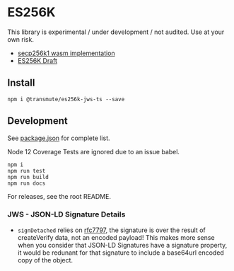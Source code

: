 # ES256K

This library is experimental / under development / not audited. Use at your own risk.

- [secp256k1 wasm implementation](https://github.com/bitauth/bitcoin-ts)
- [ES256K Draft](https://tools.ietf.org/html/draft-ietf-cose-webauthn-algorithms-01)

## Install

```
npm i @transmute/es256k-jws-ts --save
```

## Development

See [package.json](./package.json) for complete list.

Node 12 Coverage Tests are ignored due to an issue babel.

```
npm i
npm run test
npm run build
npm run docs
```

For releases, see the root README.

### JWS - JSON-LD Signature Details

- `signDetached` relies on [rfc7797](https://tools.ietf.org/html/rfc7797), the signature is over the result of createVerify data, not an encoded payload! This makes more sense when you consider that JSON-LD Signatures have a signature property, it would be redunant for that signature to include a base64url encoded copy of the object.

